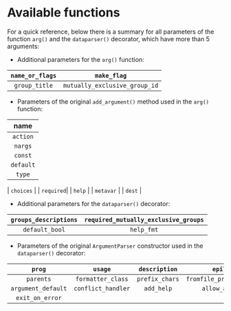 # Available functions

For a quick reference, below there is a summary for all parameters of the
function `arg()` and the `dataparser()` decorator, which have more than 5
arguments:

- Additional parameters for the `arg()` function:

| `name_or_flags` |          `make_flag`          |
| :-------------: | :---------------------------: |
|  `group_title`  | `mutually_exclusive_group_id` |

- Parameters of the original `add_argument()` method used in the `arg()`
  function:

| name      |
| :-------: |
| `action`  |  
| `nargs`   | 
| `const`   | 
| `default` |
| `type`    |

| `choices` |
| `required`|
| `help`    |
| `metavar` |
| `dest`    |

- Additional parameters for the `dataparser()` decorator:

| `groups_descriptions` | `required_mutually_exclusive_groups` |
| :-------------------: | :----------------------------------: |
|    `default_bool`     |              `help_fmt`              |

- Parameters of the original `ArgumentParser` constructor used in the
  `dataparser()` decorator:

|       `prog`       |      `usage`       | `description`  |        `epilog`         |
| :----------------: | :----------------: | :------------: | :---------------------: |
|     `parents`      | `formatter_class`  | `prefix_chars` | `fromfile_prefix_chars` |
| `argument_default` | `conflict_handler` |   `add_help`   |     `allow_abbrev`      |
|  `exit_on_error`   |                    |                |                         |
